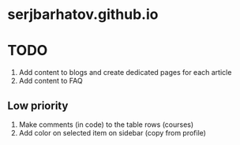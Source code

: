 # serjbarhatov.github.io

# TODO

1. Add content to blogs and create dedicated pages for each article
1. Add content to FAQ



## Low priority
1. Make comments (in code) to the table rows (courses)
1. Add color on selected item on sidebar (copy from profile)

